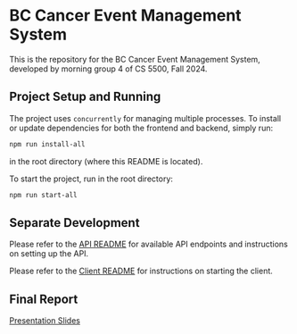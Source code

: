 # BC Cancer Event Management System

This is the repository for the BC Cancer Event Management System, developed by morning group 4 of CS 5500, Fall 2024.

## Project Setup and Running
The project uses `concurrently` for managing multiple processes. To install or update dependencies for both the frontend and backend, simply run:

```bash
npm run install-all
```
in the root directory (where this README is located).

To start the project, run in the root directory:

```bash
npm run start-all
```

## Separate Development

Please refer to the [API README](api/README.md) for available API endpoints and instructions on setting up the API.

Please refer to the [Client README](client/README.md) for instructions on starting the client.

## Final Report
[Presentation Slides](https://docs.google.com/presentation/d/1JlcwcwVtBgHGEy29qXcxJ7ct2JRUZ2kfdQDLSVUCTUg/edit#slide=id.g317e436215d_0_14)
